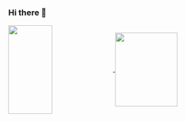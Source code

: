 ### Hi there 👋

<div>
  <a href = "https://github.com/oalvarobraz">
  <img align="center" height="180em" width="42%" src="https://github-readme-stats.vercel.app/api?username=iamdiegosanches&show_icons=true&theme=dracula&include_all_comits=true&conut_private=true"/>
  <img align="center" height="150em" width="50%" src="https://github-readme-stats.vercel.app/api/top-langs/?username=iamdiegosanches&layout=compact&langs_count=16&theme=dracula"/>
</div>

<!--

![iamdiegosanches's GitHub stats](https://github-readme-stats.vercel.app/api?username=iamdiegosanches&show_icons=true&theme=dracula)
[![Top Langs](https://github-readme-stats.vercel.app/api/top-langs/?username=iamdiegosanches&theme=dracula)](https://github.com/iamdiegosanches)


**iamdiegosanches/iamdiegosanches** is a ✨ _special_ ✨ repository because its `README.md` (this file) appears on your GitHub profile.

Here are some ideas to get you started:

- 🔭 I’m currently working on ...
- 🌱 I’m currently learning ...
- 👯 I’m looking to collaborate on ...
- 🤔 I’m looking for help with ...
- 💬 Ask me about ...
- 📫 How to reach me: ...
- 😄 Pronouns: ...
- ⚡ Fun fact: ...
-->
